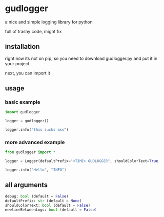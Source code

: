 # gudlogger

a nice and simple logging library for python

full of trashy code, might fix

## installation

right now its not on pip, so you need to download gudlogger.py and put it in your project.

next, you can import it

## usage

### basic example
```py
import gudlogger

logger = gudlogger()

logger.info("this sucks ass")
```
### more advanced example
```py
from gudlogger import *

logger = Logger(defaultPrefix="<TIME> GUDLOGGER", shouldColorText=True, debug=True)

logger.info("Hello", "INFO")
```

## all arguments
```py
debug: bool (default = False)
defaultPrefix: str (default = None)
shouldColorText: bool (default = False)
newlineBetweenLogs: bool (default = False)
```